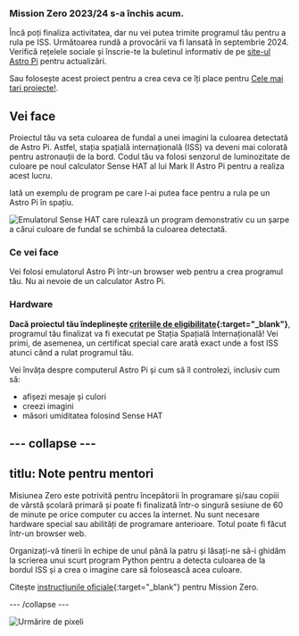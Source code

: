 ### Mission Zero 2023/24 s-a închis acum.

Încă poți finaliza activitatea, dar nu vei putea trimite programul tău pentru a rula pe ISS. Următoarea rundă a provocării va fi lansată în septembrie 2024. Verifică rețelele sociale și înscrie-te la buletinul informativ de pe [site-ul Astro Pi](https://astro-pi.org/mission-zero/) pentru actualizări.

Sau folosește acest proiect pentru a crea ceva ce îți place pentru [Cele mai tari proiecte!](https://online.coolestprojects.org/take-part).



## Vei face

Proiectul tău va seta culoarea de fundal a unei imagini la culoarea detectată de Astro Pi. Astfel, stația spațială internațională (ISS) va deveni mai colorată pentru astronauții de la bord. Codul tău va folosi senzorul de luminozitate de culoare pe noul calculator Sense HAT al lui Mark II Astro Pi pentru a realiza acest lucru.

Iată un exemplu de program pe care l-ai putea face pentru a rula pe un Astro Pi în spațiu.

![Emulatorul Sense HAT care rulează un program demonstrativ cu un șarpe a cărui culoare de fundal se schimbă la culoarea detectată.](images/finished.gif)

### Ce vei face

Vei folosi emulatorul Astro Pi într-un browser web pentru a crea programul tău. Nu ai nevoie de un calculator Astro Pi.

### Hardware

**Dacă proiectul tău îndeplinește [criteriile de eligibilitate](https://astro-pi.org/mission-zero/eligibility){:target="_blank"}**, programul tău finalizat va fi executat pe Stația Spațială Internațională! Vei primi, de asemenea, un certificat special care arată exact unde a fost ISS atunci când a rulat programul tău.

Vei învăța despre computerul Astro Pi și cum să îl controlezi, inclusiv cum să:
+ afișezi mesaje și culori
+ creezi imagini
+ măsori umiditatea folosind Sense HAT

--- collapse ---
---
titlu: Note pentru mentori
---

Misiunea Zero este potrivită pentru începătorii în programare și/sau copiii de vârstă școlară primară și poate fi finalizată într-o singură sesiune de 60 de minute pe orice computer cu acces la internet. Nu sunt necesare hardware special sau abilități de programare anterioare. Totul poate fi făcut într-un browser web.

Organizați-vă tinerii în echipe de unul până la patru și lăsați-ne să-i ghidăm la scrierea unui scurt program Python pentru a detecta culoarea de la bordul ISS și a crea o imagine care să folosească acea culoare.

Citește [instrucțiunile oficiale](https://astro-pi.org/mission-zero/guidelines){:target="_blank"} pentru Mission Zero.

--- /collapse ---

![Urmărire de pixeli](https://code.org/api/hour/begin_raspberrypi_astropi.png)
